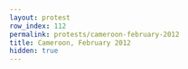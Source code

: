 ```yaml
---
layout: protest
row_index: 112
permalink: protests/cameroon-february-2012
title: Cameroon, February 2012
hidden: true
---
```

